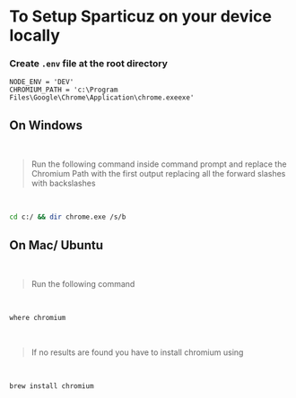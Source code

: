 # To Setup Sparticuz on your device locally

### Create `.env` file at the root directory

```properties
NODE_ENV = 'DEV'
CHROMIUM_PATH = 'c:\Program Files\Google\Chrome\Application\chrome.exeexe'
```

## On Windows

<br >

> Run the following command inside command prompt and replace the Chromium Path with the first output replacing all the forward slashes with backslashes

<br >

```bash
cd c:/ && dir chrome.exe /s/b
```

## On Mac/ Ubuntu

<br />

> Run the following command

<br />

```bash
where chromium
```

<br />

> If no results are found you have to install chromium using

<br />

```bash
brew install chromium
```
